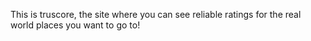 This is truscore, the site where you can see reliable ratings for the real world places you want to go to!

